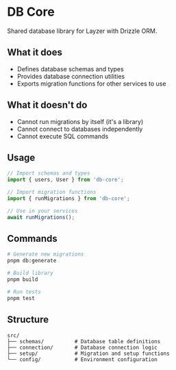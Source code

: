 # DB Core

Shared database library for Layzer with Drizzle ORM.

## What it does
- Defines database schemas and types
- Provides database connection utilities
- Exports migration functions for other services to use

## What it doesn't do
- Cannot run migrations by itself (it's a library)
- Cannot connect to databases independently
- Cannot execute SQL commands

## Usage
```typescript
// Import schemas and types
import { users, User } from 'db-core';

// Import migration functions
import { runMigrations } from 'db-core';

// Use in your services
await runMigrations();
```

## Commands
```bash
# Generate new migrations
pnpm db:generate

# Build library
pnpm build

# Run tests
pnpm test
```

## Structure
```
src/
├── schemas/          # Database table definitions
├── connection/       # Database connection logic
├── setup/            # Migration and setup functions
└── config/           # Environment configuration
```
